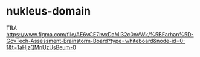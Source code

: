 # nukleus-domain
TBA
https://www.figma.com/file/AE6vCE7lwxDaMI32c0nVWk/%5BFarhan%5D-GovTech-Assessment-Brainstorm-Board?type=whiteboard&node-id=0-1&t=1aHjzQMnUzUsBeum-0